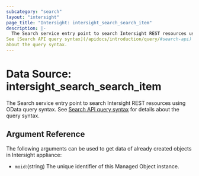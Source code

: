 ```yaml
---
subcategory: "search"
layout: "intersight"
page_title: "Intersight: intersight_search_search_item"
description: |-
  The Search service entry point to search Intersight REST resources using OData query syntax.
See [Search API query syntax](/apidocs/introduction/query/#search-api) for details
about the query syntax.
---
```


# Data Source: intersight_search_search_item
The Search service entry point to search Intersight REST resources using OData query syntax.
See [Search API query syntax](/apidocs/introduction/query/#search-api) for details
about the query syntax.
## Argument Reference
The following arguments can be used to get data of already created objects in Intersight appliance:
* `moid`:(string) The unique identifier of this Managed Object instance. 
